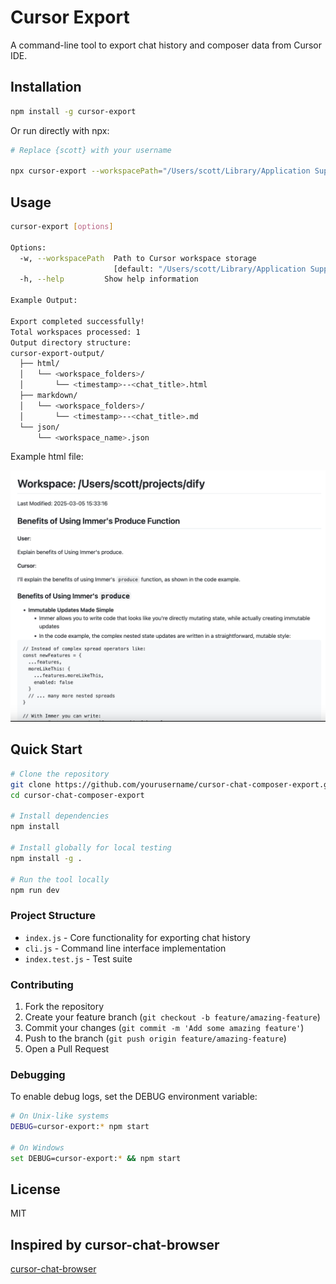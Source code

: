 # Cursor Export

A command-line tool to export chat history and composer data from Cursor IDE.

## Installation

```bash
npm install -g cursor-export
```

Or run directly with npx:

```bash
# Replace {scott} with your username

npx cursor-export --workspacePath="/Users/scott/Library/Application Support/Cursor/User/workspaceStorage"

```

## Usage

```bash
cursor-export [options]

Options:
  -w, --workspacePath  Path to Cursor workspace storage
                       [default: "/Users/scott/Library/Application Support/Cursor/User/workspaceStorage"]
  -h, --help         Show help information

Example Output:

Export completed successfully!
Total workspaces processed: 1
Output directory structure:
cursor-export-output/
  ├── html/
  │   └── <workspace_folders>/
  │       └── <timestamp>--<chat_title>.html
  ├── markdown/
  │   └── <workspace_folders>/
  │       └── <timestamp>--<chat_title>.md
  └── json/
      └── <workspace_name>.json
```

Example html file:

![](./images/2025-03-05-15-35-48.png)

## Quick Start

```bash
# Clone the repository
git clone https://github.com/yourusername/cursor-chat-composer-export.git
cd cursor-chat-composer-export

# Install dependencies
npm install

# Install globally for local testing
npm install -g .

# Run the tool locally
npm run dev
```

### Project Structure

- `index.js` - Core functionality for exporting chat history
- `cli.js` - Command line interface implementation
- `index.test.js` - Test suite

### Contributing

1. Fork the repository
2. Create your feature branch (`git checkout -b feature/amazing-feature`)
3. Commit your changes (`git commit -m 'Add some amazing feature'`)
4. Push to the branch (`git push origin feature/amazing-feature`)
5. Open a Pull Request

### Debugging

To enable debug logs, set the DEBUG environment variable:

```bash
# On Unix-like systems
DEBUG=cursor-export:* npm start

# On Windows
set DEBUG=cursor-export:* && npm start
```

## License

MIT

## Inspired by cursor-chat-browser

[cursor-chat-browser](https://github.com/thomas-pedersen/cursor-chat-browser)
